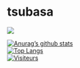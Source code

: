 # tsubasa

<img src="https://cdn.discordapp.com/attachments/1099120241822408824/1130381559036399686/tsubasaaaa.png">



[![Anurag’s github stats](https://github-readme-stats.vercel.app/api?username=1Tsubasa)](https://github.com/1Tsubasa)
<br>
[![Top Langs](https://github-readme-stats.vercel.app/api/top-langs/?username=1Tsubasa&layout=compact)](https://github.com/1Tsubasa)
<br>
[![Visiteurs](https://visitor-badge.glitch.me/badge?page_id=1Tsubasa.1Tsubasa)]([https://github.com/1Tsubasa])

